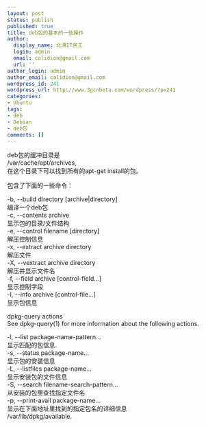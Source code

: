 ```yaml
---
layout: post
status: publish
published: true
title: deb包的基本的一些操作
author:
  display_name: 北漂IT民工
  login: admin
  email: calidion@gmail.com
  url: ''
author_login: admin
author_email: calidion@gmail.com
wordpress_id: 241
wordpress_url: http://www.3gcnbeta.com/wordpress/?p=241
categories:
- Ubuntu
tags:
- deb
- Debian
- deb包
comments: []
---
```

<p>deb包的缓冲目录是<br />
/var/cache/apt/archives,<br />
在这个目录下可以找到所有的apt-get install的包。</p>
<p>包含了下面的一些命令：</p>
<p>-b, --build directory [archive|directory]<br />
编译一个deb包<br />
-c, --contents archive<br />
显示包的目录/文件结构<br />
-e, --control filename [directory]<br />
解压控制信息<br />
-x, --extract archive directory<br />
解压文件<br />
-X, --vextract archive directory<br />
解压并显示文件名<br />
-f, --field  archive [control-field...]<br />
显示控制字段<br />
-I, --info archive [control-file...]<br />
显示包信息</p>
<p>dpkg-query actions<br />
See dpkg-query(1) for more information about the following actions.</p>
<p>-l, --list package-name-pattern...<br />
显示匹配的包信息.<br />
-s, --status package-name...<br />
显示包的安装信息<br />
-L, --listfiles package-name...<br />
显示安装包的文件信息<br />
-S, --search filename-search-pattern...<br />
从安装的包里查找指定文件名<br />
-p, --print-avail package-name...<br />
显示在下面地址里找到的指定包名的详细信息<br />
/var/lib/dpkg/available.</p>
